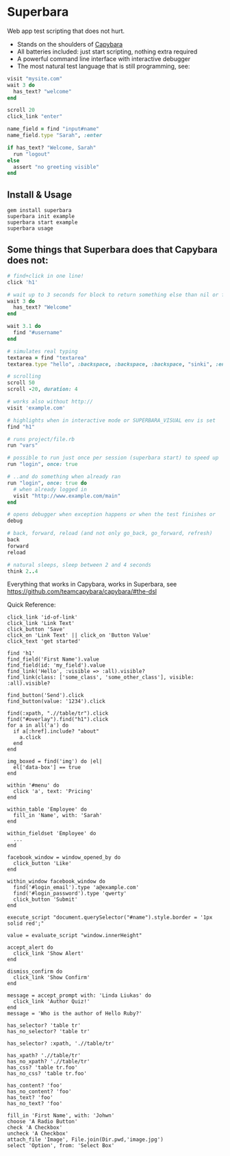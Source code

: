 # Superbara

Web app test scripting that does not hurt.

 - Stands on the shoulders of [Capybara](https://github.com/teamcapybara/capybara/)
 - All batteries included: just start scripting, nothing extra required
 - A powerful command line interface with interactive debugger
 - The most natural test language that is still programming, see:

```ruby
visit "mysite.com"
wait 3 do
  has_text? "welcome"
end

scroll 20
click_link "enter"

name_field = find "input#name"
name_field.type "Sarah", :enter

if has_text? "Welcome, Sarah"
  run "logout"
else
  assert "no greeting visible"
end
```

## Install & Usage

```shell
gem install superbara
superbara init example
superbara start example
superbara usage
```

## Some things that Superbara does that Capybara does not:

```ruby
# find+click in one line!
click 'h1'

# wait up to 3 seconds for block to return something else than nil or false
wait 3 do
  has_text? "Welcome"
end

wait 3.1 do
  find "#username"
end

# simulates real typing
textarea = find "textarea"
textarea.type "hello", :backspace, :backspace, :backspace, "sinki", :enter

# scrolling
scroll 50
scroll -20, duration: 4

# works also without http://
visit 'example.com'

# highlights when in interactive mode or SUPERBARA_VISUAL env is set
find "h1"

# runs project/file.rb
run "vars"

# possible to run just once per session (superbara start) to speed up
run "login", once: true

# ..and do something when already ran
run "login", once: true do
  # when already logged in
  visit "http://www.example.com/main"
end

# opens debugger when exception happens or when the test finishes or
debug

# back, forward, reload (and not only go_back, go_forward, refresh)
back
forward
reload

# natural sleeps, sleep between 2 and 4 seconds
think 2..4
```

Everything that works in Capybara, works in Superbara, see https://github.com/teamcapybara/capybara/#the-dsl

Quick Reference:
```
click_link 'id-of-link'
click_link 'Link Text'
click_button 'Save'
click_on 'Link Text' || click_on 'Button Value'
click_text 'get started'

find 'h1'
find_field('First Name').value
find_field(id: 'my_field').value
find_link('Hello', :visible => :all).visible?
find_link(class: ['some_class', 'some_other_class'], visible: :all).visible?

find_button('Send').click
find_button(value: '1234').click

find(:xpath, ".//table/tr").click
find("#overlay").find("h1").click
for a in all('a') do
  if a[:href].include? "about"
    a.click
  end
end

img_boxed = find('img') do |el|
  el['data-box'] == true
end

within '#menu' do
  click 'a', text: 'Pricing'
end

within_table 'Employee' do
  fill_in 'Name', with: 'Sarah'
end

within_fieldset 'Employee' do
  ...
end

facebook_window = window_opened_by do
  click_button 'Like'
end

within_window facebook_window do
  find('#login_email').type 'a@example.com'
  find('#login_password').type 'qwerty'
  click_button 'Submit'
end

execute_script "document.querySelector("#name").style.border = '1px solid red';"

value = evaluate_script "window.innerHeight"

accept_alert do
  click_link 'Show Alert'
end

dismiss_confirm do
  click_link 'Show Confirm'
end

message = accept_prompt with: 'Linda Liukas' do
  click_link 'Author Quiz!'
end
message = 'Who is the author of Hello Ruby?'

has_selector? 'table tr'
has_no_selector? 'table tr'

has_selector? :xpath, './/table/tr'

has_xpath? './/table/tr'
has_no_xpath? './/table/tr'
has_css? 'table tr.foo'
has_no_css? 'table tr.foo'

has_content? 'foo'
has_no_content? 'foo'
has_text? 'foo'
has_no_text? 'foo'

fill_in 'First Name', with: 'Johwn'
choose 'A Radio Button'
check 'A Checkbox'
uncheck 'A Checkbox'
attach_file 'Image', File.join(Dir.pwd,'image.jpg')
select 'Option', from: 'Select Box'
```
